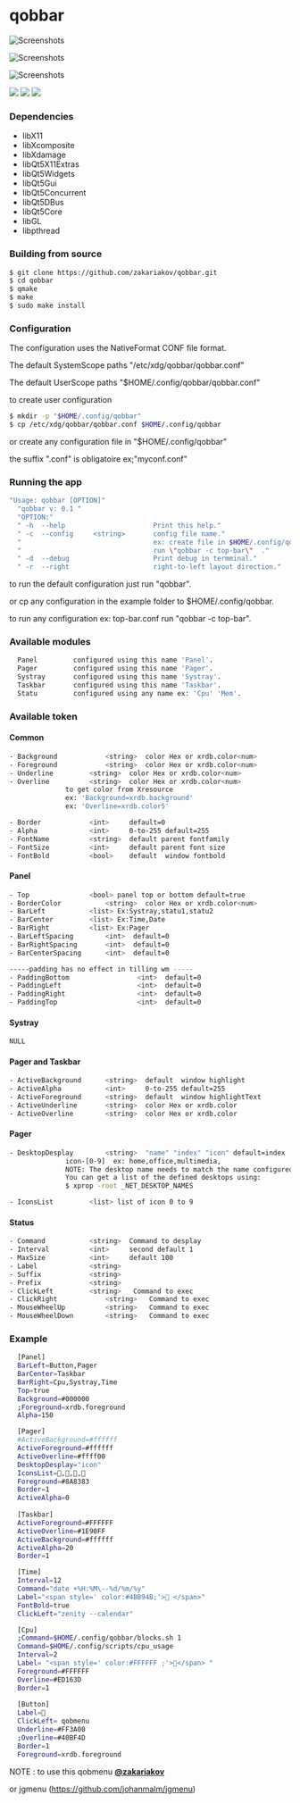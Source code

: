 # qobbar

![Screenshots](https://github.com/zakariakov/qobbar/blob/master/example/qobbar3.jpg)

![Screenshots](https://github.com/zakariakov/qobbar/blob/master/example/qobbar4.png)

![Screenshots](https://github.com/zakariakov/qobbar/blob/master/example/qobbar1.png)

<img src="https://gitlab.com/zakariakov/qobbar/blob/master/example/qobbar3.jpg">

<img src="https://gitlab.com/zakariakov/qobbar/blob/master/example/qobbar4.png">

<img src="https://gitlab.com/zakariakov/qobbar/blob/master/example/qobbar1.png">

### Dependencies

- libX11
- libXcomposite
- libXdamage
- libQt5X11Extras
- libQt5Widgets
- libQt5Gui
- libQt5Concurrent
- libQt5DBus
- libQt5Core
- libGL
- libpthread


### Building from source


  ~~~ sh
  $ git clone https://github.com/zakariakov/qobbar.git
  $ cd qobbar
  $ qmake
  $ make
  $ sudo make install
  ~~~

### Configuration

 The configuration uses the NativeFormat CONF file format.

 The default SystemScope paths "/etc/xdg/qobbar/qobbar.conf"

 The default UserScope paths "$HOME/.config/qobbar/qobbar.conf" 

 to create user configuration 

  ~~~ sh
  $ mkdir -p "$HOME/.config/qobbar"
  $ cp /etc/xdg/qobbar/qobbar.conf $HOME/.config/qobbar
  ~~~

 or create any configuration file in "$HOME/.config/qobbar" 

 the suffix ".conf" is obligatoire ex;"myconf.conf"

### Running the app

  ~~~ sh
 "Usage: qobbar [OPTION]"
    "qobbar v: 0.1 "
    "OPTION:"
    " -h  --help                      Print this help."
    " -c  --config     <string>       config file name."
    "                                 ex: create file in $HOME/.config/qobbar/top-bar.conf "
    "                                 run \"qobbar -c top-bar\"  ."
    " -d  --debug                     Print debug in termminal."
    " -r  --right                     right-to-left layout direction."
  ~~~

to run the default configuration just run "qobbar".

or cp any configuration in the example folder to $HOME/.config/qobbar.

to run any configuration ex: top-bar.conf run "qobbar -c top-bar".

### Available modules

  ~~~ sh
    Panel         configured using this name 'Panel'.
    Pager         configured using this name 'Pager'.
    Systray       configured using this name 'Systray'.
    Taskbar       configured using this name 'Taskbar'.
    Statu         configured using any name ex: 'Cpu' 'Mem'.

  ~~~ 

### Available token                                       

#### Common 

  ~~~ sh
- Background			<string>  color Hex or xrdb.color<num>
- Foreground			<string>  color Hex or xrdb.color<num>
- Underline			<string>  color Hex or xrdb.color<num>
- Overline			<string>  color Hex or xrdb.color<num>
				to get color from Xresource 
				ex: 'Background=xrdb.background'
				ex: 'Overline=xrdb.color5'

- Border			<int>     default=0
- Alpha				<int>     0-to-255 default=255
- FontName			<string>  default parent fontfamily
- FontSize			<int>     default parent font size
- FontBold			<bool>    default  window fontbold
  ~~~

#### Panel 

  ~~~ sh
- Top				<bool> panel top or bottom default=true
- BorderColor			<string>  color Hex or xrdb.color<num>
- BarLeft			<list> Ex:Systray,statu1,statu2
- BarCenter			<list> Ex:Time,Date
- BarRight			<list> Ex:Pager
- BarLeftSpacing		<int>  default=0
- BarRightSpacing		<int>  default=0
- BarCenterSpacing		<int>  default=0

 -----padding has no effect in tilling wm -----
- PaddingBottom                 <int>  default=0
- PaddingLeft                   <int>  default=0
- PaddingRight                  <int>  default=0
- PaddingTop                    <int>  default=0

  ~~~

#### Systray
 ~~~ sh
 NULL
 ~~~ 

#### Pager and Taskbar

  ~~~ sh
- ActiveBackground		<string>  default  window highlight
- ActiveAlpha 			<int>     0-to-255 default=255
- ActiveForeground		<string>  default  window highlightText
- ActiveUnderline		<string>  color Hex or xrdb.color
- ActiveOverline		<string>  color Hex or xrdb.color
  ~~~

#### Pager 

  ~~~ sh
- DesktopDesplay		<string>  "name" "index" "icon" default=index
 				icon-[0-9]  ex: home,office,multimedia,
				NOTE: The desktop name needs to match the name configured by the WM
 				You can get a list of the defined desktops using:
				$ xprop -root _NET_DESKTOP_NAMES

- IconsList			<list> list of icon 0 to 9
  ~~~

#### Status 

  ~~~ sh
- Command			<string>  Command to desplay
- Interval			<int>     second default 1
- MaxSize			<int>     default 100
- Label				<string>  
- Suffix			<string>  
- Prefix			<string>  
- ClickLeft			<string>   Command to exec
- ClickRight			<string>   Command to exec
- MouseWheelUp			<string>   Command to exec
- MouseWheelDown		<string>   Command to exec

  ~~~


### Example 
  ~~~ sh
	[Panel]
	BarLeft=Button,Pager
	BarCenter=Taskbar
	BarRight=Cpu,Systray,Time
	Top=true
	Background=#000000
	;Foreground=xrdb.foreground
	Alpha=150

	[Pager]
	#ActiveBackground=#ffffff
	ActiveForeground=#ffffff
	ActiveOverline=#ffff00
	DesktopDesplay="icon"
	IconsList=,,,
	Foreground=#8A8383
	Border=1
	ActiveAlpha=0
	
	[Taskbar]
	ActiveForeground=#FFFFFF
	ActiveOverline=#1E90FF
	ActiveBackground=#ffffff
	ActiveAlpha=20
	Border=1

	[Time]
	Interval=12
	Command="date +%H:%M\--%d/%m/%y"
	Label="<span style=' color:#4BB94B;'> </span>"
	FontBold=true
	ClickLeft="zenity --calendar"

	[Cpu]
	;Command=$HOME/.config/qobbar/blocks.sh 1
	Command=$HOME/.config/scripts/cpu_usage
	Interval=2
	Label= "<span style=' color:#FFFFFF ;'></span> "	
	Foreground=#FFFFFF
	Overline=#ED163D
	Border=1
	
	[Button]
	Label=
	ClickLeft= qobmenu
	Underline=#FF3A00
	;Overline=#40BF4D
	Border=1
	Foreground=xrdb.foreground
  ~~~

NOTE : to use this qobmenu [**@zakariakov**](https://github.com/zakariakov/qobmenu)

or jgmenu (https://github.com/johanmalm/jgmenu)


